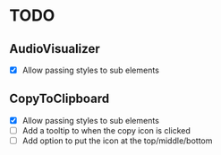 # TODO

## AudioVisualizer

- [x] Allow passing styles to sub elements

## CopyToClipboard

- [x] Allow passing styles to sub elements
- [ ] Add a tooltip to when the copy icon is clicked
- [ ] Add option to put the icon at the top/middle/bottom
